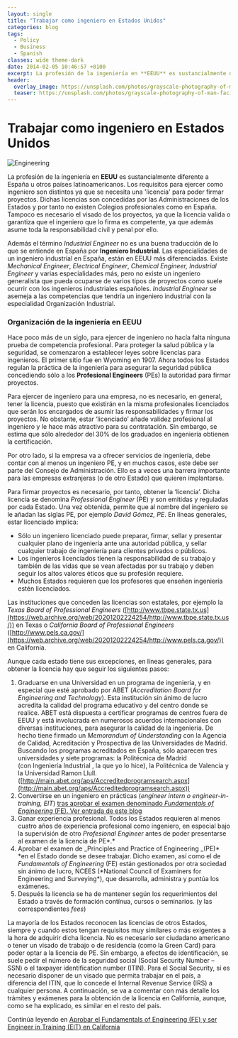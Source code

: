 ```yaml
---
layout: single
title: "Trabajar como ingeniero en Estados Unidos"
categories: blog
tags:
  - Policy
  - Business
  - Spanish
classes: wide theme-dark
date: 2014-02-05 10:46:57 +0100
excerpt: La profesión de la ingeniería en **EEUU** es sustancialmente diferente a España u otros países latinoamericanos.
header:
  overlay_image: https://unsplash.com/photos/grayscale-photography-of-man-facing-mechanical-machine-9Prj6M-JAaA
  teaser: https://unsplash.com/photos/grayscale-photography-of-man-facing-mechanical-machine-9Prj6M-JAaA
---
```


# Trabajar como ingeniero en Estados Unidos

![Engineering](https://unsplash.com/photos/grayscale-photography-of-man-facing-mechanical-machine-9Prj6M-JAaA)

La profesión de la ingeniería en **EEUU** es sustancialmente diferente a España u otros países latinoamericanos. Los requisitos para ejercer como ingeniero son distintos ya que se necesita una 'licencia' para poder firmar proyectos. Dichas licencias son concedidas por las Administraciones de los Estados y por tanto no existen Colegios profesionales como en España. Tampoco es necesario el visado de los proyectos, ya que la licencia valida o garantiza que el ingeniero que lo firma es competente, ya que además asume toda la responsabilidad civil y penal por ello.

Además el término _Industrial Engineer_ no es una buena traducción de lo que se entiende en España por **Ingeniero Industrial**. Las especialidades de un ingeniero industrial en España, están en EEUU más diferenciadas. Existe _Mechanical Engineer_, _Electrical Engineer_, _Chemical Engineer, Industrial Engineer_ y varias especialidades más, pero no existe un ingeniero generalista que pueda ocuparse de varios tipos de proyectos como suele ocurrir con los ingenieros industriales españoles. _Industrial Engineer_ se asemeja a las competencias que tendría un ingeniero industrial con la especialidad Organización Industrial.

### Organización de la ingeniería en EEUU

Hace poco más de un siglo, para ejercer de ingeniero no hacía falta ninguna prueba de competencia profesional. Para proteger la salud pública y la seguridad, se comenzaron a establecer leyes sobre licencias para ingenieros. El primer sitio fue en Wyoming en 1907. Ahora todos los Estados regulan la práctica de la ingeniería para asegurar la seguridad pública concediendo sólo a los **Profesional Engineers** (PEs) la autoridad para firmar proyectos.

Para ejercer de ingeniero para una empresa, no es necesario, en general, tener la licencia, puesto que existirán en la misma profesionales licenciados que serán los encargados de asumir las responsabilidades y firmar los proyectos. No obstante, estar ‘licenciado’ añade validez profesional al ingeniero y le hace más atractivo para su contratación. Sin embargo, se estima que sólo alrededor del 30% de los graduados en ingeniería obtienen la certificación.

Por otro lado, si la empresa va a ofrecer servicios de ingeniería, debe contar con al menos un ingeniero PE, y en muchos casos, este debe ser parte del Consejo de Administración. Ello es a veces una barrera importante para las empresas extranjeras (o de otro Estado) que quieren implantarse.

Para firmar proyectos es necesario, por tanto, obtener la ‘licencia’. Dicha licencia se denomina _Professional Engineer_ (PE) y son emitidas y reguladas por cada Estado. Una vez obtenida, permite que al nombre del ingeniero se le añadan las siglas PE, por ejemplo _David Gómez, PE_. En líneas generales, estar licenciado implica:

- Sólo un ingeniero licenciado puede preparar, firmar, sellar y presentar cualquier plano de ingeniería ante una autoridad pública, y sellar cualquier trabajo de ingeniería para clientes privados o públicos.
- Los ingenieros licenciados tienen la responsabilidad de su trabajo y también de las vidas que se vean afectadas por su trabajo y deben seguir los altos valores éticos que su profesión requiere.
- Muchos Estados requieren que los profesores que enseñen ingeniería estén licenciados.

Las instituciones que conceden las licencias son estatales, por ejemplo la _Texas Board of Professional Engineers_ ([http://www.tbpe.state.tx.us](https://web.archive.org/web/20201202224254/http://www.tbpe.state.tx.us/)) en Texas o _California Board of Professional Engineers_ ([http://www.pels.ca.gov/](https://web.archive.org/web/20201202224254/http://www.pels.ca.gov/)) en California.

Aunque cada estado tiene sus excepciones, en líneas generales, para obtener la licencia hay que seguir los siguientes pasos:

1. Graduarse en una Universidad en un programa de ingeniería, y en especial que esté aprobado por ABET (_Accreditation Board for Engineering and Technology_). Esta institución sin ánimo de lucro acredita la calidad del programa educativo y del centro donde se realice. ABET está dispuesta a certificar programas de centros fuera de EEUU y está involucrada en numerosos acuerdos internacionales con diversas instituciones, para asegurar la calidad de la ingeniería. De hecho tiene firmado un _Memorandum of Understanding_ con la Agencia de Calidad, Acreditación y Prospectiva de las Universidades de Madrid. Buscando los programas acreditados en España, sólo aparecen tres universidades y siete programas: la Politécnica de Madrid (con&nbsp;Ingeniería Industrial , la que&nbsp;yo lo hice), la Politécnica de Valencia y la Universidad Ramon Llull. ([http://main.abet.org/aps/Accreditedprogramsearch.aspx](http://main.abet.org/aps/Accreditedprogramsearch.aspx))
2. Convertirse en un ingeniero en prácticas (_engineer intern o engineer-in-training, EIT_) [tras aprobar el examen denominado _Fundamentals of Engineering_ (FE). Ver entrada de este blog](https://web.archive.org/web/20201202224254/http://www.energyoutofthebox.com/?p=544)
3. Ganar experiencia profesional. Todos los Estados requieren al menos cuatro años de experiencia profesional como ingeniero, en especial bajo la supervisión de otro&nbsp;_Profesional Engineer_ antes de poder presentarse al examen de la licencia de PE*.*
4. Aprobar el examen de _Principles and Practice of Engineering _(PE)\* *en el Estado donde se desee trabajar. Dicho examen, así como el de *Fundamentals of Engineering* (FE) están gestionados por otra sociedad sin ánimo de lucro, NCEES (*National Council of Examiners for Engineering and Surveying\*), que desarrolla, administra y puntúa los exámenes.
5. Después la licencia se ha de mantener según los requerimientos del Estado a través de formación contínua, cursos o seminarios. (y las correspondientes _fees_)

La mayoría de los Estados reconocen las licencias de otros Estados, siempre y cuando estos tengan requisitos muy similares o más exigentes a la hora de adquirir dicha licencia.
No es necesario ser ciudadano americano o tener un visado de trabajo o de residencia (como la Green Card) para poder optar a la licencia de PE. Sin embargo, a efectos de identificación, se suele pedir el número de la seguridad social (Social Security Number – SSN) o el taxpayer identification number (ITIN). Para el Social Security, sí es necesario disponer de un visado que permita trabajar en el país, a diferencia del ITIN, que lo concede el Internal Revenue Service (IRS) a cualquier persona.
A continuación, se va a comentar con más detalle los trámites y exámenes para la obtención de la licencia en California, aunque, como se ha explicado, es similar en el resto del país.

Continúa leyendo en [Aprobar el Fundamentals of Engineering (FE) y ser Engineer in Training (EIT) en California](https://web.archive.org/web/20201202224254/http://www.energyoutofthebox.com/?p=544)
